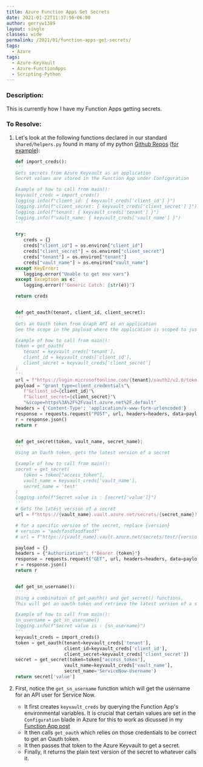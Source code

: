 ```yaml
---
title: Azure Function Apps Get Secrets
date: 2021-01-22T11:37:56-06:00
author: gerryw1389
layout: single
classes: wide
permalink: /2021/01/function-apps-get-secrets/
tags:
  - Azure
tags:
  - Azure-KeyVault
  - Azure-FunctionApps
  - Scripting-Python
---
```

<!--more-->

### Description:

This is currently how I have my Function Apps getting secrets.

### To Resolve:

1. Let's look at the following functions declared in our standard `shared/helpers.py` found in many of my python [Github Repos](https://github.com/gerryw1389/python/tree/main/scripts) ([for example](https://github.com/gerryw1389/python/blob/main/scripts/azure-durable-functions-basic/shared/helpers.py)):

   ```python
   def import_creds():
   '''
   Gets secrets from Azure Keyvault as an application
   Secret values are stored in the Function App under Configuration

   Example of how to call from main():
   keyvault_creds = import_creds()
   logging.info(f"client_id: { keyvault_creds['client_id'] }")
   logging.info(f"client_secret: { keyvault_creds['client_secret'] }")
   logging.info(f"tenant: { keyvault_creds['tenant'] }")
   logging.info(f"vault_name: { keyvault_creds['vault_name'] }")
   '''

   try:
      creds = {}
      creds["client_id"] = os.environ["client_id"]
      creds["client_secret"] = os.environ["client_secret"]
      creds["tenant"] = os.environ["tenant"]
      creds["vault_name"] = os.environ["vault_name"]
   except KeyError:
      logging.error("Unable to get env vars")
   except Exception as e:
      logging.error(f"Generic Catch: {str(e)}")

   return creds


   def get_oauth(tenant, client_id, client_secret):
   '''
   Gets an Oauth token from Graph API as an application
   See the scope in the payload where the application is scoped to just Key Vault

   Example of how to call from main():
   token = get_oauth( 
      tenant = keyvault_creds['tenant'], 
      client_id = keyvault_creds['client_id'], 
      client_secret = keyvault_creds['client_secret'] 
   )
   '''
   url = f"https://login.microsoftonline.com/{tenant}/oauth2/v2.0/token"
   payload = "grant_type=client_credentials"\
      f"&client_id={client_id}"\
      f"&client_secret={client_secret}"\
      "&scope=https%3A%2F%2Fvault.azure.net%2F.default"
   headers = {'Content-Type': 'application/x-www-form-urlencoded'}
   response = requests.request("POST", url, headers=headers, data=payload)
   r = response.json()
   return r


   def get_secret(token, vault_name, secret_name):
   '''
   Using an Oauth token, gets the latest version of a secret

   Example of how to call from main():
   secret = get_secret(
      token = token["access_token"], 
      vault_name = keyvault_creds['vault_name'],
      secret_name = 'test'
   )
   logging.info(f"Secret value is : {secret['value']}")
   '''
   # Gets the latest version of a secret
   url = f"https://{vault_name}.vault.azure.net/secrets/{secret_name}?api-version=7.1"

   # for a specific version of the secret, replace {version}
   # version = "aadsfasdfasdfasdf"
   # url = f"https://{vault_name}.vault.azure.net/secrets/test/{version}?api-version=7.1"

   payload = {}
   headers = {"Authorization": f"Bearer {token}"}
   response = requests.request("GET", url, headers=headers, data=payload)
   r = response.json()
   return r


   def get_sn_username():
   '''
   Using a combination of get_oauth() and get_secret() functions, 
   This will get an oauth token and retrieve the latest version of a secret

   Example of how to call from main():
   sn_username = get_sn_username()
   logging.info(f"Secret value is : {sn_username}")
   '''
   keyvault_creds = import_creds()
   token = get_oauth(tenant=keyvault_creds['tenant'],
                     client_id=keyvault_creds['client_id'],
                     client_secret=keyvault_creds['client_secret'])
   secret = get_secret(token=token["access_token"],
                     vault_name=keyvault_creds['vault_name'],
                     secret_name='ServiceNow-Username')
   return secret['value']
   ```

2. First, notice the `get_sn_username` function which will get the username for an API user for Service Now.

   - It first creates `keyvault_creds` by querying the Function App's environmental variables. It is crucial that certain values are set in the `Configuration` blade in Azure for this to work as dicussed in my [Function App post](https://automationadmin.com/2021/01/function-app-source-control-pt-2/)
   - It then calls `get_oauth` which relies on those credentials to be correct to get an Oauth token.
   - It then passes that token to the Azure Keyvault to get a secret.
   - Finally, it returns the plain text version of the secret to whatever calls it.
